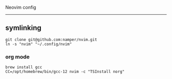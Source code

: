 Neovim config

----

## symlinking
```
git clone git@github.com:namper/nvim.git
ln -s "nvim" "~/.config/nvim"
```

### org mode
```
brew install gcc
CC=/opt/homebrew/bin/gcc-12 nvim -c "TSInstall norg"
```
